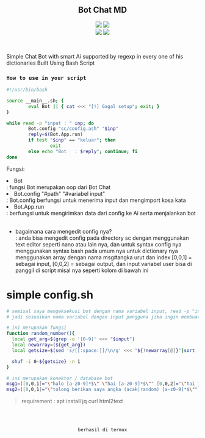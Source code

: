 <h2 align="center">Bot Chat MD</h2>
<p align="center">
  <img src="https://img.shields.io/static/v1?label=language&message=Bourne+Again+Shell&color=green&logo=nano">
  <img src="https://img.shields.io/static/v1?label=Framework&message=Bash+ID&color=green&logo=reddit"><br>
  <img src="https://img.shields.io/github/forks/Bayu12345677/ChatTem?logo=git&style=social">
  <img src="https://img.shields.io/github/license/Bayu12345677/ChatTem?color=green&logo=apache&style=flat-square">
</p>

<br>

Simple Chat Bot with smart Ai supported by regexp in every one of his dictionaries Built Using Bash Script

### `How to use in your script`

```bash
#!/usr/bin/bash

source __main__.sh; {
        eval Bot || { cat <<< "[!] Gagal setup"; exit; }
}

while read -p "input : " inp; do
        Bot.config "sc/config.ash" "$inp"
        reply=$(Bot.App.run)
        if test "$inp" == "keluar"; then
                exit
        else echo "Bot   : $reply"; continue; fi
done
```

<p>Fungsi:</p>
<p align="center">
  <li>Bot</li>
    <div>: fungsi Bot merupakan oop dari Bot Chat</div>
  <li>Bot.config "#path" "#variabel input"</li>
    <div>: Bot.config berfungsi untuk menerima input dan mengimport kosa kata</div>
  <li>Bot.App.run</li>
    <div>: berfungsi untuk mengirimkan data dari config ke Ai serta menjalankan bot</div><br>
</p>

- bagaimana cara mengedit config nya?<br>
  : anda bisa mengedit config pada directory sc dengan menggunakan text editor seperti nano atau lain nya, dan untuk syntax config nya menggunakan syntax bash pada umum nya
  untuk dictionary nya menggunakan array dengan nama msg#angka urut dan index [0,0,1] = sebagai input, [0,0,2] = sebagai output, dan input variabel user bisa di panggil di script misal nya seperti kolom di bawah ini
  <br>
# simple config.sh
```bash
# semisal saya mengeksekusi bot dengan nama variabel input, read -p "input : " input
# jadi sesuaikan nama variabel dengan input pengguna jika ingin membuat fitur seperti di bawah ini

# ini merupakan fungsi
function random_number(){
  local get_arg=$(grep -o '[0-9]' <<< "$input")
  local newarray=(${get_arg})
  local getsize=$(sed 's/[[:space:]]/\n/g' <<< "${!newarray[@]}"|sort -nr|head -1)

  shuf -i 0-${getsize} -n 1
}

# ini merupakan konektor / database bot
msg1=([0,0,1]="\"halo [a-z0-9]*$\" \"hai [a-z0-9]*$\"" [0,0,2]="\"hai juga\" \"halo juga\"")
msg2=([0,0,1]="\"tolong berikan saya angka (acak|random) [a-z0-9]*$\"" [0,0,2]="\"$(random_number)\"")
```

> requirement : apt install jq curl html2text
<br>
<br>
<code><p align="center">berhasil di termux</p></code>

